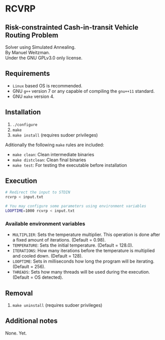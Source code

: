 # RCVRP
## Risk-constrainted Cash-in-transit Vehicle Routing Problem

Solver using Simulated Annealing.  
By Manuel Weitzman.  
Under the GNU GPLv3.0 only license.

## Requirements
- `Linux` based OS is recommended.
- GNU `g++` version 7 or any capable of compiling the `gnu++11` standard.
- GNU `make` version 4.

## Installation

1. `./configure`
1. `make`
1. `make install` (requires sudoer privileges)

Aditionally the following `make` rules are included:
- `make clean`: Clean intermediate binaries
- `make distclean`: Clean final binaries
- `make test`: For testing the executable before installation

## Execution

```bash
# Redirect the input to STDIN
rcvrp < input.txt

# You may configure some parameters using environment variables
LOOPTIME=1000 rcvrp < input.txt
```

### Available environment variables
- `MULTIPLIER`: Sets the temperature multiplier. This operation is done after a
  fixed amount of iterations. (Default = 0.98).
- `TEMPERATURE`: Sets the initial temperature. (Default = 128.0).
- `ITERATIONS`: How many iterations before the temperature is multiplied and
  cooled down. (Default = 128).
- `LOOPTIME`: Sets in milliseconds how long the program will be iterating.
  (Default = 256).
- `THREADS`: Sets how many threads will be used during the execution. (Default =
  OS detected).

## Removal

1. `make uninstall` (requires sudoer privileges)

## Additional notes

None. Yet.
